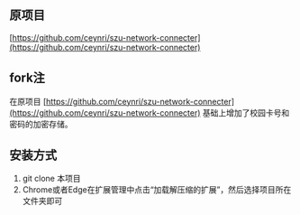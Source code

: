 ## 原项目
[https://github.com/ceynri/szu-network-connecter](https://github.com/ceynri/szu-network-connecter)

## fork注
在原项目 [https://github.com/ceynri/szu-network-connecter](https://github.com/ceynri/szu-network-connecter) 基础上增加了校园卡号和密码的加密存储。

## 安装方式
1. git clone 本项目
2. Chrome或者Edge在扩展管理中点击“加载解压缩的扩展”，然后选择项目所在文件夹即可
